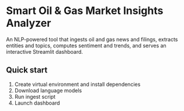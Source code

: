 # Smart Oil & Gas Market Insights Analyzer

An NLP-powered tool that ingests oil and gas news and filings, extracts entities and topics, computes sentiment and trends, and serves an interactive Streamlit dashboard.

## Quick start
1. Create virtual environment and install dependencies
2. Download language models
3. Run ingest script
4. Launch dashboard
